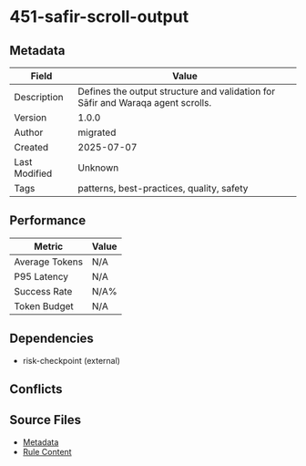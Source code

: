 # 451-safir-scroll-output

## Metadata

| Field | Value |
|-------|-------|
| Description | Defines the output structure and validation for Sāfir and Waraqa agent scrolls. |
| Version | 1.0.0 |
| Author | migrated |
| Created | 2025-07-07 |
| Last Modified | Unknown |
| Tags | patterns, best-practices, quality, safety |

## Performance

| Metric | Value |
|--------|-------|
| Average Tokens | N/A |
| P95 Latency | N/A |
| Success Rate | N/A% |
| Token Budget | N/A |

## Dependencies

- risk-checkpoint (external)

## Conflicts


## Source Files

- [Metadata](400-patterns/451-safir-scroll-output.yaml)
- [Rule Content](400-patterns/451-safir-scroll-output.mdc)